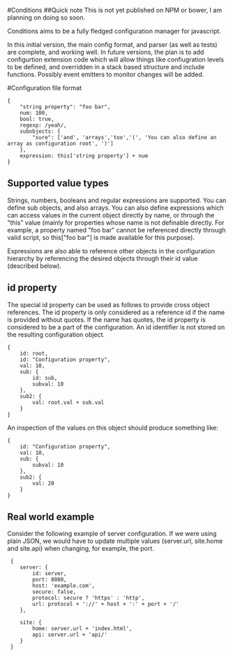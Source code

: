 #Conditions
##Quick note
This is not yet published on NPM or bower, I am planning on doing so soon.

Conditions aims to be a fully fledged configuration manager for javascript.

In this initial version, the main config format, and parser (as well as tests) are complete, and working well. In future versions, the plan is to add configurtion extension code which will allow things like confiugration levels to be defined, and overridden in a stack based structure and include functions. Possibly event emitters to monitor changes will be added.

#Configuration file format

    {
        "string property": "foo bar",
        num: 100,
        bool: true,
        regexp: /yeah/,
        subobjects: {
            "sure": ['and', 'arrays','too','(', 'You can also define an array as configuration root', ')']
        },
        expression: this['string property'] + num
    }

## Supported value types
Strings, numbers, booleans and regular expressions are supported. You can define sub objects, and also arrays.
You can also define expressions which can access values in the current object directly by name, or through the "this" value (mainly for properties whose name is not definable directly. For example, a property named "foo bar" cannot be referenced directly through valid script, so this["foo bar"] is made available for this
purpose).

Expressions are also able to reference other objects in the configuration hierarchy by referencing the desired objects through their id value (described below).

## id property
The special id property can be used as follows to provide cross object references. The id property is only considered as a reference id if the name is provided without quotes. If the name has quotes, the id property is considered to be a part of the configuration. An id identifier is not stored on the resulting configuration object.

    {
        id: root,
        id: "Configuration property",
        val: 10,
        sub: {
            id: sub,
            subval: 10
        },
        sub2: {
            val: root.val + sub.val
        }
    }

An inspection of the values on this object should produce something like:

    {
        id: "Configuration property",
        val: 10,
        sub: {
            subval: 10
        },
        sub2: {
            val: 20
        }
    }

## Real world example
Consider the following example of server configuration. If we were using plain JSON, we would have to update multiple values (server.url, site.home and site.api) when changing, for example, the port.

     {
        server: {
            id: server,
            port: 8080,
            host: 'example.com',
            secure: false,
            protocol: secure ? 'https' : 'http',
            url: protocol + '://' + host + ':' + port + '/'
        },

        site: {
            home: server.url + 'index.html',
            api: server.url + 'api/'
        }
     }
